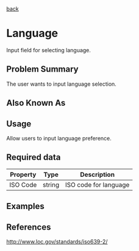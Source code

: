 [back](input-control.md)

# Language

Input field for selecting language.

## Problem Summary

The user wants to input language selection. 

## Also Known As



## Usage

Allow users to input language preference. 

## Required data


Property | Type | Description
------------ | ------------- | -------------
ISO Code | string | ISO code for language

## Examples



## References

http://www.loc.gov/standards/iso639-2/


